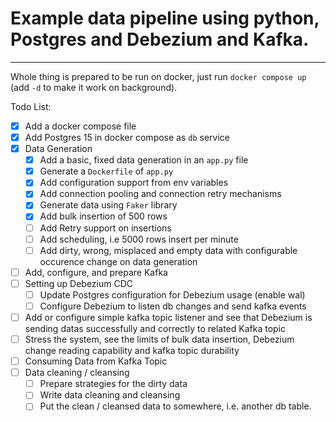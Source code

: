 # Example data pipeline using python, Postgres and Debezium and Kafka.
___

Whole thing is prepared to be run on docker, just run `docker compose up` (add `-d` to make it work on background).

Todo List:
- [x] Add a docker compose file
- [x] Add Postgres 15 in docker compose as `db` service
- [x] Data Generation
  - [x] Add a basic, fixed data generation in an `app.py` file
  - [x] Generate a `Dockerfile` of `app.py`
  - [x] Add configuration support from env variables
  - [x] Add connection pooling and connection retry mechanisms
  - [x] Generate data using `Faker` library
  - [x] Add bulk insertion of 500 rows
  - [ ] Add Retry support on insertions
  - [ ] Add scheduling, i.e 5000 rows insert per minute
  - [ ] Add dirty, wrong, misplaced and empty data with configurable occurence change on data generation
- [ ] Add, configure, and prepare Kafka
- [ ] Setting up Debezium CDC
  - [ ] Update Postgres configuration for Debezium usage (enable wal)
  - [ ] Configure Debezium to listen db changes and send kafka events
- [ ] Add or configure simple kafka topic listener and see that Debezium is sending datas successfully and correctly to related Kafka topic
- [ ] Stress the system, see the limits of bulk data insertion, Debezium change reading capability and kafka topic durability
- [ ] Consuming Data from Kafka Topic
- [ ] Data cleaning / cleansing
  - [ ] Prepare strategies for the dirty data
  - [ ] Write data cleaning and cleansing
  - [ ] Put the clean / cleansed data to somewhere, i.e. another db table.

